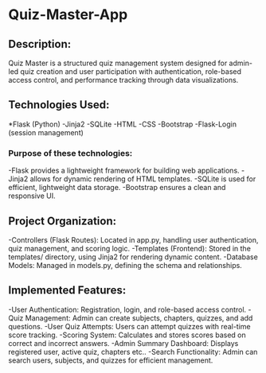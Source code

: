 # Quiz-Master-App

## Description:
Quiz Master is a structured quiz management system designed for admin-led quiz creation and user participation with authentication, role-based access control, and performance tracking through data visualizations.

## Technologies Used:
*Flask (Python)
-Jinja2
-SQLite
-HTML 
-CSS 
-Bootstrap
-Flask-Login (session management) 

### Purpose of these technologies:
-Flask provides a lightweight framework for building web applications.
-Jinja2 allows for dynamic rendering of HTML templates.
-SQLite is used for efficient, lightweight data storage.
-Bootstrap ensures a clean and responsive UI.
 
## Project Organization:
-Controllers (Flask Routes): Located in app.py, handling user authentication, quiz management, and scoring logic.
-Templates (Frontend): Stored in the templates/ directory, using Jinja2 for rendering dynamic content.
-Database Models: Managed in models.py, defining the schema and relationships.

## Implemented Features:
-User Authentication: Registration, login, and role-based access control.
-Quiz Management: Admin can create subjects, chapters, quizzes, and add questions.
-User Quiz Attempts: Users can attempt quizzes with real-time score tracking.
-Scoring System: Calculates and stores scores based on correct and incorrect answers.
-Admin Summary Dashboard: Displays registered user, active quiz, chapters etc..
-Search Functionality: Admin can search users, subjects, and quizzes for efficient management. 
